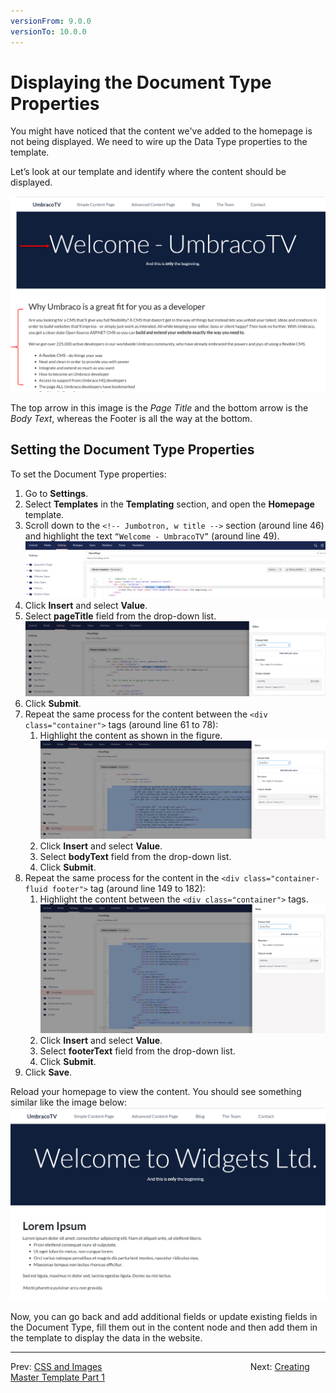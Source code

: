 ```yaml
---
versionFrom: 9.0.0
versionTo: 10.0.0
---
```

# Displaying the Document Type Properties

You might have noticed that the content we've added to the homepage is not being displayed. We need to wire up the Data Type properties to the template.  

Let’s look at our template and identify where the content should be displayed.

![Where our Data Properties Content Should be Output](images/figure-17-where-our-data-fields-go-v8.png)

The top arrow in this image is the _Page Title_ and the bottom arrow is the _Body Text_, whereas the Footer is all the way at the bottom.

## Setting the Document Type Properties

To set the Document Type properties:

1. Go to **Settings**.
2. Select **Templates** in the **Templating** section, and open the **Homepage** template.
3. Scroll down to the `<!-- Jumbotron, w title -->` section (around line 46) and highlight the text `“Welcome - UmbracoTV”` (around line 49).
    ![Preparing to replace the hardcoded text with an Umbraco Page Field](images/figure-18-replace-hardcoded-text-with-umbraco-page-field-v9.png)
4. Click **Insert** and select **Value**.
5. Select **pageTitle** field from the drop-down list.
    ![Umbraco Page Field](images/figure-19-umbraco-page-field-v9.png)
6. Click **Submit**.
7. Repeat the same process for the content between the `<div class="container">` tags (around line 61 to 78):
    1. Highlight the content as shown in the figure.
    ![Replacing the bodyText with the Umbraco Page Field](images/figure-20-replace-bodytext-with-page-field-v9.png)
    2. Click **Insert** and select **Value**.
    3. Select **bodyText** field from the drop-down list.
    4. Click **Submit**.
8. Repeat the same process for the content in the `<div class="container-fluid footer">` tag (around line 149 to 182):
    1. Highlight the content between the `<div class="container">` tags.
    ![Replacing the Footer Text with the relevant Umbraco Page Field](images/figure-21-footer-text-v9.png)
    2. Click **Insert** and select **Value**.
    3. Select **footerText** field from the drop-down list.
    4. Click **Submit**.
9. Click **Save**.

Reload your homepage to view the content. You should see something similar like the image below:
![Displaying the Document Type Properties](images/figure-22-displaying-document-type-properties.png)

Now, you can go back and add additional fields or update existing fields in the Document Type, fill them out in the content node and then add them in the template to display the data in the website.

---

Prev: [CSS and Images](../CSS-And-Images) &emsp; &emsp; &emsp; &emsp; &emsp; &emsp; &emsp; &emsp; &emsp; &emsp; &emsp; &emsp; &emsp;  Next: [Creating Master Template Part 1](../Creating-Master-Template-Part-1)
